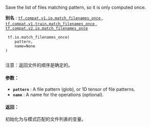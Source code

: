 Save the list of files matching pattern, so it is only computed once.

**别名** : [ `tf.compat.v1.io.match_filenames_once` ](/api_docs/python/tf/io/match_filenames_once), [ `tf.compat.v1.train.match_filenames_once` ](/api_docs/python/tf/io/match_filenames_once), [ `tf.compat.v2.io.match_filenames_once` ](/api_docs/python/tf/io/match_filenames_once)

```
 tf.io.match_filenames_once(
    pattern,
    name=None
)
 
```

注意：返回文件的顺序是确定的。

#### 参数：
- **`pattern`** : A file pattern (glob), or 1D tensor of file patterns.
- **`name`** : A name for the operations (optional).


#### 返回：
初始化为与模式匹配的文件列表的变量。

